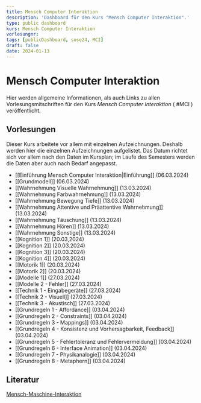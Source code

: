 ```yaml
---
title: Mensch Computer Interaktion
description: 'Dashboard für den Kurs "Mensch Computer Interaktion".'
type: public dashboard
kurs: Mensch Computer Interaktion
vorlesungnr: 
tags: [publicDashboard, sose24, MCI]
draft: false
date: 2024-01-13
---
```


# Mensch Computer Interaktion

Hier werden allgemeine Informationen, als auch Links zu allen Vorlesungsmitschriften für den Kurs *Mensch Computer Interaktion* ( #MCI ) veröffentlicht. 

## Vorlesungen

Dieser Kurs arbeitete vor allem mit einzelnen Aufzeichnungen. Deshalb werden hier die einzelnen Aufzeichnungen aufgelistet. Das Datum richtet sich vor allem nach den Daten im Kursplan; im Laufe des Semesters werden die Daten aber auch nach Bedarf angepasst.

- [[Einführung Mensch Computer Interaktion|Einführung]] (06.03.2024)
- [[Grundmodell]] (06.03.2024)
- [[Wahrnehmung Visuelle Wahrnehmung]] (13.03.2024)
- [[Wahrnehmung Farbwahrnehmung]] (13.03.2024)
- [[Wahrnehmung Bewegung Tiefe]] (13.03.2024)
- [[Wahrnehmung Attentive und Präattentive Wahrnehmung]] (13.03.2024)
- [[Wahrnehmung Täuschung]] (13.03.2024)
- [[Wahrnehmung Hören]] (13.03.2024)
- [[Wahrnehmung Sonstige]] (13.03.2024)
- [[Kognition 1]] (20.03,2024)
- [[Kognition 2]] (20.03.2024)
- [[Kognition 3]] (20.03.2024)
- [[Kognition 4]] (20.03.2024)
- [[Motorik 1]] (20.03.2024)
- [[Motorik 2]] (20.03.2024)
- [[Modelle 1]] (27.03.2024)
- [[Modelle 2 - Fehler]] (27.03.2024)
- [[Technik 1 - Eingabegeräte]] (27.03.2024)
- [[Technik 2 - Visuell]] (27.03.2024)
- [[Technik 3 - Akustisch]] (27.03.2024)
- [[Grundregeln 1 - Affordance]] (03.04.2024)
- [[Grundregeln 2 - Constraints]] (03.04.2024)
- [[Grundregeln 3 - Mappings]] (03.04.2024)
- [[Grundregeln 4 - Konsistenz und Vorhersagbarkeit, Feedback]] (03.04.2024)
- [[Grundregeln 5 - Fehlertoleranz und Fehlervermeidung]] (03.04.2024)
- [[Grundregeln 6 - Interface Animation]] (03.04.2024)
- [[Grundregeln 7 - Physikanalogie]] (03.04.2024)
- [[Grundregeln 8 - Metaphern]] (03.04.2024)

## Literatur

[Mensch-Maschine-Interaktion](https://www.degruyter.com/document/doi/10.1515/9783110753325/html)